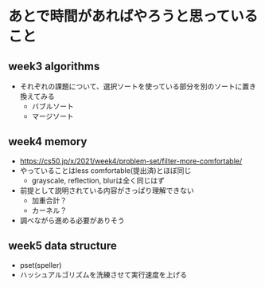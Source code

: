 # あとで時間があればやろうと思っていること

## week3 algorithms
- それぞれの課題について、選択ソートを使っている部分を別のソートに置き換えてみる
  - バブルソート
  - マージソート

## week4 memory
- https://cs50.jp/x/2021/week4/problem-set/filter-more-comfortable/
- やっていることはless comfortable(提出済)とほぼ同じ
  - grayscale, reflection, blurは全く同じはず
- 前提として説明されている内容がさっぱり理解できない
  - 加重合計？
  - カーネル？
- 調べながら進める必要がありそう

## week5 data structure
- pset(speller)
- ハッシュアルゴリズムを洗練させて実行速度を上げる